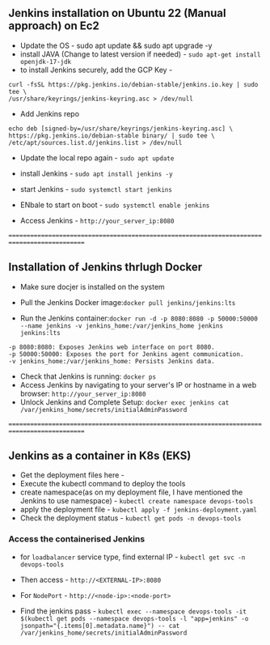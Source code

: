 ## Jenkins installation on Ubuntu 22 (Manual approach) on Ec2 
- Update the OS - sudo apt update && sudo apt upgrade -y
- install JAVA (Change to latest version if needed) - `sudo apt-get install openjdk-17-jdk` 
- to install Jenkins securely, add the GCP Key - 
```
curl -fsSL https://pkg.jenkins.io/debian-stable/jenkins.io.key | sudo tee \
/usr/share/keyrings/jenkins-keyring.asc > /dev/null

```
- Add Jenkins repo
```
echo deb [signed-by=/usr/share/keyrings/jenkins-keyring.asc] \
https://pkg.jenkins.io/debian-stable binary/ | sudo tee \
/etc/apt/sources.list.d/jenkins.list > /dev/null
```
- Update the local repo again - `sudo apt update`

- install Jenkins - `sudo apt install jenkins -y`
- start Jenkins - `sudo systemctl start jenkins`
- ENbale to start on boot - `sudo systemctl enable jenkins`

- Access Jenkins - `http://your_server_ip:8080`

`===========================================================================================`

## Installation of Jenkins thrlugh Docker
- Make sure docjer is installed on the system
- Pull the Jenkins Docker image:`docker pull jenkins/jenkins:lts`

- Run the Jenkins container:`docker run -d -p 8080:8080 -p 50000:50000 --name jenkins -v jenkins_home:/var/jenkins_home jenkins jenkins:lts`
```    
-p 8080:8080: Exposes Jenkins web interface on port 8080.
-p 50000:50000: Exposes the port for Jenkins agent communication.
-v jenkins_home:/var/jenkins_home: Persists Jenkins data.
```

- Check that Jenkins is running: `docker ps`
- Access Jenkins by navigating to your server's IP or hostname in a web browser: `http://your_server_ip:8080`
- Unlock Jenkins and Complete Setup: `docker exec jenkins cat /var/jenkins_home/secrets/initialAdminPassword`


`===========================================================================================`

## Jenkins as a container in K8s (EKS)
- Get the deployment files here - 
- Execute the kubectl command to deploy the tools
- create namespace(as on my deployment file, I have mentioned the Jenkins to use namespace) - `kubectl create namespace devops-tools`
- apply the deployment file - `kubectl apply -f jenkins-deployment.yaml`
- Check the deployment status - `kubectl get pods -n devops-tools`

### Access the containerised Jenkins 
- for `loadbalancer` service type, find external IP - `kubectl get svc -n devops-tools`
- Then access - `http://<EXTERNAL-IP>:8080`
- For `NodePort` - `http://<node-ip>:<node-port>`

- Find the jenkins pass - `kubectl exec --namespace devops-tools -it $(kubectl get pods --namespace devops-tools -l "app=jenkins" -o jsonpath="{.items[0].metadata.name}") -- cat /var/jenkins_home/secrets/initialAdminPassword`
